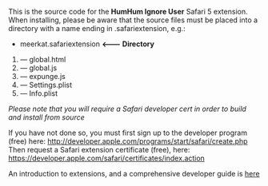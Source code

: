 This is the source code for the **HumHum Ignore User** Safari 5 extension.
When installing, please be aware that the source files must be placed into a directory with a name ending in .safariextension, e.g.:
 
* meerkat.safariextension  **<--- Directory** 
1. — global.html
2. — global.js
3. — expunge.js
4. — Settings.plist
5. — Info.plist

*Please note that you will require a Safari developer cert in order to build and install from source*

If you have not done so, you must first sign up to the developer program (free) here:
http://developer.apple.com/programs/start/safari/create.php
Then request a Safari extension certificate (free), here:
https://developer.apple.com/safari/certificates/index.action

An introduction to extensions, and a comprehensive developer guide is [here](http://bit.ly/a80vlI "developer.apple.com link")
